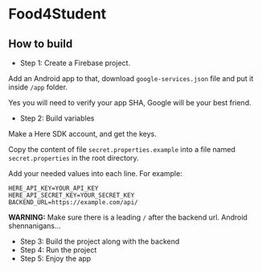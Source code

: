 # Food4Student

## How to build

* Step 1: Create a Firebase project. 

Add an Android app to that, download `google-services.json` file and put it inside `/app` folder.

Yes you will need to verify your app SHA, Google will be your best friend.

* Step 2: Build variables

Make a Here SDK account, and get the keys.

Copy the content of file `secret.properties.example` into a file named  `secret.properties` in the root directory.

Add your needed values into each line. For example:

```
HERE_API_KEY=YOUR_API_KEY
HERE_API_SECRET_KEY=YOUR_SECRET_KEY
BACKEND_URL=https://example.com/api/
```

**WARNING:** Make sure there is a leading `/` after the backend url. Android shennanigans...

* Step 3: Build the project along with the backend
* Step 4: Run the project
* Step 5: Enjoy the app
